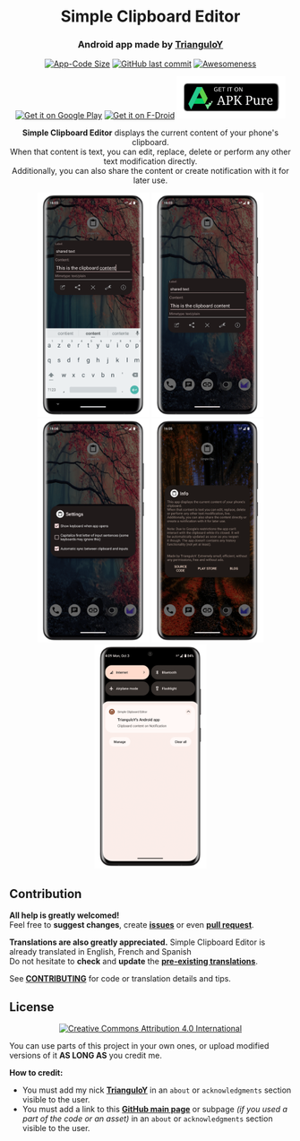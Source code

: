<!-- ---------- Header ---------- -->
<div align="center">

# Simple Clipboard Editor
### Android app made by [TrianguloY](https://github.com/TrianguloY)

<!-- ---------- Badges ---------- -->

[![App-Code Size](https://img.shields.io/github/languages/code-size/trianguloy/SimpleClipboardEditor.svg?label=Code%20size)](https://api.github.com/repos/TrianguloY/SimpleClipboardEditor)
[![GitHub last commit](https://img.shields.io/github/last-commit/TrianguloY/SimpleClipboardEditor)](https://github.com/TrianguloY/SimpleClipboardEditor/commits)
[![Awesomeness](https://img.shields.io/badge/awesomeness-maximum-gold)](https://github.com/TrianguloY/SimpleClipboardEditor)

</div>

<!-- ---------- Download ---------- -->
<div align="center">

[<img src="https://play.google.com/intl/en_us/badges/images/generic/en-play-badge.png"
alt="Get it on Google Play"
height="75">](https://play.google.com/store/apps/details?id=com.trianguloy.clipboardeditor)
[<img src="https://fdroid.gitlab.io/artwork/badge/get-it-on.png"
alt="Get it on F-Droid"
height="75">](https://f-droid.org/packages/com.trianguloy.clipboardeditor/)
[<img src="https://github.com/Ilithy/Ilithy/blob/main/Art/get-it-on-APK_Pure.png"
alt="Get it on APK Pure"
height="75">](https://m.apkpure.com/simple-clipboard-editor/com.trianguloy.clipboardeditor)
<!-- --Not yet ready for public use:--
[<img src="https://accrescent.app/badges/get-it-on.png"
alt="Get it on Accrescent"
height="75">](https://accrescent.com.example.app) -->

<!-- ---------- Description ---------- -->

**Simple Clipboard Editor** displays the current content of your phone's clipboard. \
When that content is text, you can edit, replace, delete
or perform any other text modification directly. \
Additionally, you can also share the content or create notification with it for later use.

</div>

<!-- ---------- Screenshots ---------- -->
<p align="center">
<img 
    src="./app/src/main/play/listings/en-US/graphics/phone-screenshots/1-dialog.png" 
    height="400"> 
<img 
    src="./app/src/main/play/listings/en-US/graphics/phone-screenshots/2-dialog.png" 
    height="400"> 
<img 
    src="./app/src/main/play/listings/en-US/graphics/phone-screenshots/3-settings.png" 
    height="400"> 
<img 
    src="./app/src/main/play/listings/en-US/graphics/phone-screenshots/4-about.png" 
    height="400"> 
<img 
    src="./app/src/main/play/listings/en-US/graphics/phone-screenshots/5-notification.png" 
    height="400">
</p>
</div>

<!-- ---------- Contribution ---------- -->
## Contribution

**All help is greatly welcomed!**  
Feel free to **suggest changes**, create [**issues**](https://github.com/TrianguloY/SimpleClipboardEditor/issues/new) or even [**pull request**](https://help.github.com/articles/about-pull-requests/). 

**Translations are also greatly appreciated.**
Simple Clipboard Editor is already translated in English, French and Spanish \
Do not hesitate to **check** and **update** the [**pre-existing translations**](https://github.com/TrianguloY/SimpleClipboardEditor/tree/master/app/src/main/res).

See [**CONTRIBUTING**](CONTRIBUTING.md) for code or translation details and tips.

<!-- ---------- License ---------- -->

## License

<div align="center">

[<img src="https://mirrors.creativecommons.org/presskit/buttons/88x31/png/by.png"
alt="Creative Commons Attribution 4.0 International"
height="40">](http://creativecommons.org/licenses/by/4.0/)

</div>

You can use parts of this project in your own ones, or upload modified versions of it **AS LONG AS** you credit me.

**How to credit:**

- You must add my nick [**TrianguloY**](https://github.com/TrianguloY/) in an `about` or `acknowledgments` section visible to the user.
- You must add a link to this [**GitHub main page**](https://github.com/TrianguloY/SimpleClipboardEditor) or subpage _(if you used a part of the code or an asset)_ in an `about` or `acknowledgments` section visible to the user.

